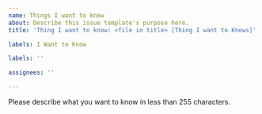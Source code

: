 ```yaml
---
name: Things I want to know
about: Describe this issue template's purpose here.
title: 'Thing I want to know: <file in title> [Thing I want to Knows]'

labels: I Want to Know

labels: ''

assignees: ''

---
```


Please describe what you want to know in less than 255 characters.
